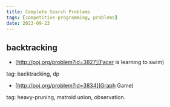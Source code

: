 ```yaml
---
title: Complete Search Problems
tags: [competitive-programming, problems]
date: 2023-09-23
---
```


## backtracking

- [http://poj.org/problem?id=3827](Facer is learning to swim)

tag: backtracking, dp

- [http://poj.org/problem?id=3834](Graph Game) 

tag: heavy-pruning, matroid union, observation.
